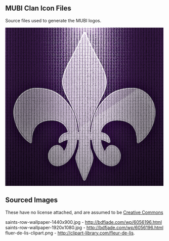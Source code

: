 MUBI Clan Icon Files
--------------------
Source files used to generate the MUBI logos.

![MUBI](fluer-de-lis-mubi-500.png)

Sourced Images
--------------
These have no license attached, and are assumed to be [Creative Commons][1]

saints-row-wallpaper-1440x900.jpg - http://bdfjade.com/wp/6056196.html
saints-row-wallpaper-1920x1080.jpg - http://bdfjade.com/wp/6056196.html
fluer-de-lis-clipart.png - http://clipart-library.com/fleur-de-lis.

[1]: LICENSE